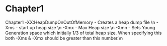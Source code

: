 # Chapter1
Chapter1
-XX:HeapDumpOnOutOfMemory - Creates a heap dump file \n
-Xms - start up heap size \n
-Xmx - Max Heap size \n
-Xmn - Sets Young Generation space which initially 1/3 of total heap size. When specifying this both -Xms & -Xmx should be greater than this number.\n
